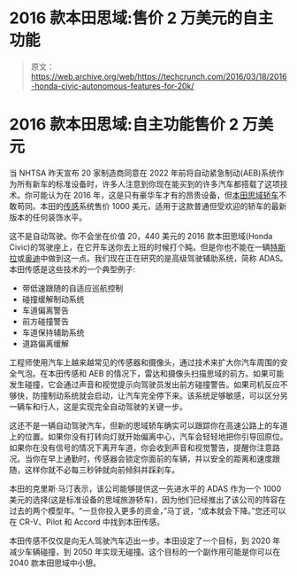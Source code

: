 # 2016 款本田思域:售价 2 万美元的自主功能

> 原文：<https://web.archive.org/web/https://techcrunch.com/2016/03/18/2016-honda-civic-autonomous-features-for-20k/>

# 2016 款本田思域:自主功能售价 2 万美元

当 NHTSA 昨天宣布 20 家制造商同意在 2022 年前将自动紧急制动(AEB)系统作为所有新车的标准设备时，许多人注意到你现在能买到的许多汽车都搭载了这项技术。你可能认为在 2016 年，这是只有豪华车才有的昂贵设备，但[本田思域轿车](https://web.archive.org/web/20230327142906/http://automobiles.honda.com/civic-sedan/)不敢苟同。本田的[传感](https://web.archive.org/web/20230327142906/http://automobiles.honda.com/sensing/)系统售价 1000 美元，适用于这款普通但受欢迎的轿车的最新版本的任何装饰水平。

这不是自动驾驶。你不会坐在价值 20，440 美元的 2016 款本田思域(Honda Civic)的驾驶座上，在它开车送你去上班的时候打个盹。但是你也不能在一辆[特斯拉](https://web.archive.org/web/20230327142906/https://www.teslamotors.com/)或[奥迪](https://web.archive.org/web/20230327142906/http://www.audiusa.com/)中做到这一点。我们现在正在研究的是高级驾驶辅助系统，简称 ADAS。本田传感是这些技术的一个典型例子:

*   带低速跟随的自适应巡航控制
*   碰撞缓解制动系统
*   车道偏离警告
*   前方碰撞警告
*   车道保持辅助系统
*   道路偏离缓解

工程师使用汽车上越来越常见的传感器和摄像头，通过技术来扩大你汽车周围的安全气泡。在本田传感和 AEB 的情况下，雷达和摄像头扫描思域的前方。如果可能发生碰撞，它会通过声音和视觉提示向驾驶员发出前方碰撞警告。如果司机反应不够快，防撞制动系统就会启动，让汽车完全停下来。该系统足够敏感，可以区分另一辆车和行人，这是实现完全自动驾驶的关键一步。

这还不是一辆自动驾驶汽车，但新的思域轿车确实可以跟踪你在高速公路上的车道上的位置。如果你没有打转向灯就开始偏离中心，汽车会轻轻地把你引导回原位。如果你在没有信号的情况下离开车道，你会收到声音和视觉警告，提醒你注意路况。当你在早上通勤时，传感器会锁定你面前的车辆，并以安全的距离和速度跟随，这样你就不必每三秒钟就向前倾斜并踩刹车。

本田的克里斯·马汀表示，该公司能够提供这一先进水平的 ADAS 作为一个 1000 美元的选择(这是标准设备的思域旅游轿车)，因为他们已经推出了该公司的阵容在过去的两个模型年。“一旦你投入更多的资金，”马丁说，“成本就会下降。”您还可以在 CR-V、Pilot 和 Accord 中找到本田传感。

本田传感不仅仅是向无人驾驶汽车迈出一步。本田设定了一个目标，到 2020 年减少车辆碰撞，到 2050 年实现无碰撞。这个目标的一个副作用可能是你可以在 2040 款本田思域中小憩。